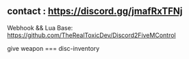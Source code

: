 ## contact : https://discord.gg/jmafRxTFNj


Webhook && Lua Base: https://github.com/TheRealToxicDev/Discord2FiveMControl

give weapon === disc-inventory



